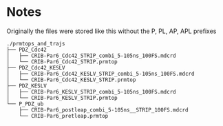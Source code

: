 # Notes

Originally the files were stored like this without the P, PL, AP, APL prefixes

```
./prmtops_and_trajs
├── PDZ_Cdc42
│   ├── CRIB-Par6_Cdc42_STRIP_combi_5-105ns_100FS.mdcrd
│   └── CRIB-Par6_Cdc42_STRIP.prmtop
├── PDZ_Cdc42_KESLV
│   ├── CRIB-Par6_Cdc42_KESLV_STRIP_combi_5-105ns_100FS.mdcrd
│   └── CRIB-Par6_Cdc42_KESLV_STRIP.prmtop
├── PDZ_KESLV
│   ├── CRIB-Par6_KESLV_STRIP_combi_5-105ns_100FS.mdcrd
│   └── CRIB-Par6_KESLV_STRIP.prmtop
└── P_PDZ_ub
    ├── CRIB-Par6_postleap_combi_5-105ns__STRIP_100FS.mdcrd
    └── CRIB-Par6_pretleap.prmtop
```